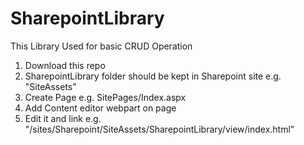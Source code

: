 # SharepointLibrary
This Library Used for basic CRUD Operation
1. Download this repo
2. SharepointLibrary folder should be kept in Sharepoint site e.g. "SiteAssets"
3. Create Page e.g. SitePages/Index.aspx
4. Add Content editor webpart on page
5. Edit it and link e.g. "/sites/Sharepoint/SiteAssets/SharepointLibrary/view/index.html"
